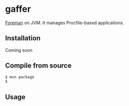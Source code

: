 # gaffer

[Foreman](https://github.com/ddollar/foreman) on JVM. It manages Procfile-based applications.

## Installation

Coming soon

## Compile from source

```sh
$ mvn package
$ 
```

## Usage

